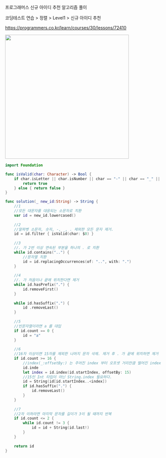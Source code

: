 프로그래머스 신규 아이디 추천 알고리즘 풀이

코딩테스트 연습 > 정렬 > Level1 > 신규 아이디 추천

https://programmers.co.kr/learn/courses/30/lessons/72410

<img src ="https://user-images.githubusercontent.com/69136340/115702594-152a7480-a3a4-11eb-827e-1bd39cd02e5b.png" width ="400">

```swift
import Foundation

func isValid(char: Character) -> Bool {
    if char.isLetter || char.isNumber || char == "-" || char == "_" || char == "." {
        return true
    } else { return false }
}

func solution(_ new_id:String) -> String {
    //1
    //모든 대문자를 대응되는 소문자로 치환
    var id = new_id.lowercased()
    
    //2
    //알파벳 소문자, 숫자, -, _, . 제외한 모든 문자 제거.
    id = id.filter { isValid(char: $0) }
    
    //3
    //. 가 2번 이상 연속된 부분을 하나의 . 로 치환
    while id.contains("..") {
        //문자열 치환
        id = id.replacingOccurrences(of: "..", with: ".")
    }
    
    //4
    //. 가 처음이나 끝에 위치한다면 제거
    while id.hasPrefix(".") {
        id.removeFirst()
    }
    
    while id.hasSuffix(".") {
        id .removeLast()
    }
    
    //5
    //빈문자열이라면 a 를 대입
    if id.count == 0 {
        id = "a"
    }
    
    //6
    //16자 이상이면 15자를 제외한 나머지 문자 삭제. 제거 후 . 가 끝에 위치하면 제거
    if id.count >= 16 {
        //index(_:offsetBy:) 는 주어진 index 부터 오프셋 거리만큼 떨어진 index 값.
        id.inde
        let index = id.index(id.startIndex, offsetBy: 15)
        //15인 Int 타입이 아닌 String.index 필요하다.
        id = String(id[id.startIndex..<index])
        if id.hasSuffix(".") {
            id.removeLast()
        }
    }
    
    //7
    //2자 이하라면 마지막 문자를 길이가 3이 될 때까지 반복
    if id.count <= 2 {
        while id.count != 3 {
            id = id + String(id.last!)
        }
    }
    
    return id
}
```
